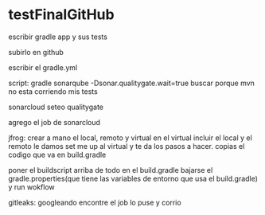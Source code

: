 # testFinalGitHub
escribir gradle app y sus tests

subirlo en github

escribir el gradle.yml

script: gradle sonarqube -Dsonar.qualitygate.wait=true
buscar porque mvn no esta corriendo mis tests

sonarcloud seteo qualitygate

agrego el job de sonarcloud

jfrog:
crear a mano el local, remoto y virtual
en el virtual incluir el local y el remoto
le damos set me up al virtual y te da los pasos a hacer.
copias el codigo que va en build.gradle

poner el buildscript arriba de todo en el build.gradle
bajarse el gradle.properties(que tiene las variables de entorno que usa el build.gradle)
y run wokflow

gitleaks: googleando encontre el job lo puse y corrio
